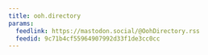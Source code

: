 ```yaml
---
title: ooh.directory
params:
  feedlink: https://mastodon.social/@OohDirectory.rss
  feedid: 9c71b4cf55964907992d33f1de3cc0cc
---
```

